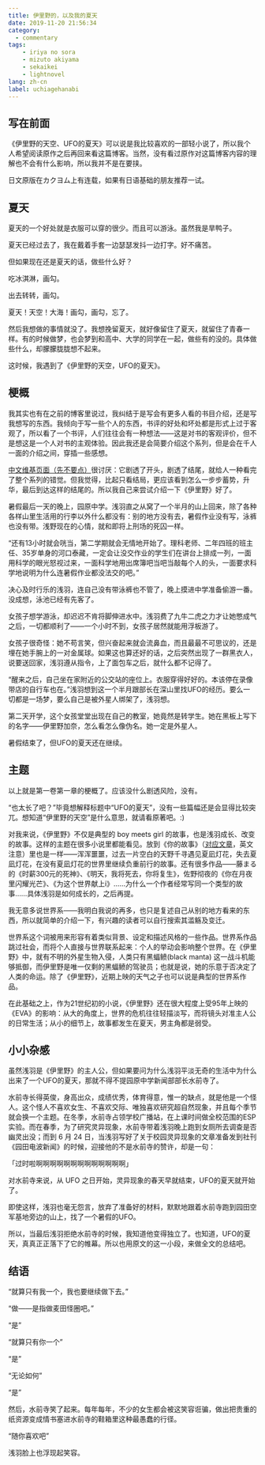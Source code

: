 ```yaml
---
title: 伊里野的，以及我的夏天
date: 2019-11-20 21:56:34
category:
  - commentary
tags:
	- iriya no sora
	- mizuto akiyama
	- sekaikei
	- lightnovel
lang: zh-cn
label: uchiagehanabi
---
```


## 写在前面

《伊里野的天空、UFO的夏天》可以说是我比较喜欢的一部轻小说了，所以我个人希望阅读原作之后再回来看这篇博客。当然，没有看过原作对这篇博客内容的理解也不会有什么影响，所以我并不是在要挟。

日文原版在カクヨム上有连载，如果有日语基础的朋友推荐一试。

<!-- more -->

## 夏天

夏天的一个好处就是衣服可以穿的很少。而且可以游泳。虽然我是旱鸭子。

夏天已经过去了，我在戴着手套一边瑟瑟发抖一边打字。好不痛苦。

但如果现在还是夏天的话，做些什么好？

吃冰淇淋，画勾。

出去转转，画勾。

夏天！天空！大海！画勾，画勾，忘了。

然后我想做的事情就没了。我想挽留夏天，就好像留住了夏天，就留住了青春一样。有的时候做梦，也会梦到和高中、大学的同学在一起，做些有的没的。具体做些什么，却朦朦胧胧想不起来。

这时候，我遇到了《伊里野的天空，UFO的夏天》。

## 梗概

我其实也有在之前的博客里说过，我纠结于是写会有更多人看的书目介绍，还是写我想写的东西。我倾向于写一些个人的东西，书评的好处和坏处都是形式上过于客观了，所以看了一个书评，人们往往会有一种想法——这是对书的客观评价，但不是想这是一个人对书的主观体验。因此我还是会简要介绍这个系列，但是会在千人一面的介绍之间，穿插一些感想。

[中文维基页面（先不要点）](https://zh.wikipedia.org/wiki/%E4%BC%8A%E9%87%8C%E9%87%8E%E7%9A%84%E5%A4%A9%E7%A9%BA%E3%80%81UFO%E7%9A%84%E5%A4%8F%E5%A4%A9)很讨厌：它剧透了开头，剧透了结尾，就给人一种看完了整个系列的错觉。但我觉得，比起只看结局，更应该看到怎么一步步蓄势，升华，最后到达这样的结尾的。所以我自己来尝试介绍一下《伊里野》好了。

暑假最后一天的晚上，园原中学。浅羽直之从窝了一个半月的山上回来，除了各种各样山里生活用的行李以外什么都没有：别的地方没有去，暑假作业没有写，泳裤也没有带。浅野现在的心情，就和即将上刑场的死囚一样。

“还有13小时就会咣当，第二学期就会无情地开始了。理科老师、二年四班的班主任、35岁单身的河口泰藏，一定会让没交作业的学生们在讲台上排成一列，一面用科学的眼光怒视过来，一面科学地用出席簿吧当吧当敲每个人的头，一面要求科学地说明为什么连暑假作业都没法交的吧。”

决心及时行乐的浅羽，连自己没有带泳裤也不管了，晚上摸进中学准备偷游一番。没成想，泳池已经有先客了。

女孩子想学游泳，却迟迟不肯将脚伸进水中。浅羽费了九牛二虎之力才让她憋成气之后，一切都顺利了——一个小时不到，女孩子居然就能用浮板游了。

女孩子很奇怪：她不苟言笑，但兴奋起来就会流鼻血，而且最最不可思议的，还是埋在她手腕上的一对金属球。如果这也算还好的话，之后突然出现了一群黑衣人，说要送回家，浅羽遵从指令，上了面包车之后，就什么都不记得了。

“醒来之后，自己坐在家附近的公交站的座位上。衣服穿得好好的。本该停在录像带店的自行车也在。”浅羽想到这一个半月跟部长在深山里找UFO的经历。要么一切都是一场梦，要么自己是被外星人绑架了，浅羽想。

第二天开学，这个女孩堂堂出现在自己的教室，她竟然是转学生。她在黑板上写下的名字——伊里野加奈，怎么看怎么像伪名。她一定是外星人。

暑假结束了，但UFO的夏天还在继续。

## 主题

以上就是第一卷第一章的梗概了。应该没什么剧透风险，没有。

“也太长了吧？”毕竟想解释标题中“UFO的夏天”，没有一些篇幅还是会显得比较突兀。想知道“伊里野的天空”是什么意思，就请看原著吧。:)

对我来说，《伊里野》不仅是典型的 boy meets girl 的故事，也是浅羽成长、改变的故事。这样的主题在很多小说里都能看见。放到《你的故事》（[对应文章](/posts/your-story)，英文注意）里也是一样——浑浑噩噩，过去一片空白的天野千寻遇见夏凪灯花，失去夏凪灯花，在没有夏凪灯花的世界里继续负重前行的故事。还有很多作品——藤まる的《时薪300元的死神》、《明天，我将死去，你将复生》，佐野彻夜的《你在月夜里闪耀光芒》、《为这个世界献上i》……为什么一个作者经常写同一个类型的故事……具体浅羽是如何成长的，之后再提。

我无意多说世界系——我明白我说的再多，也只是复述自己从别的地方看来的东西，所以就简单的介绍一下，有兴趣的读者可以自行搜索其滥觞及变迁。

世界系这个词被用来形容有着类似背景、设定和描述风格的一些作品。世界系作品跳过社会，而将个人直接与世界联系起来：个人的举动会影响整个世界。在《伊里野》中，就有不明的外星生物入侵，人类只有黑蝠鲼(black manta) 这一战斗机能够抵御，而伊里野是唯一仅剩的黑蝠鲼的驾驶员；也就是说，她的乐意于否决定了人类的命运。除了《伊里野》，近期上映的天气之子也可以说是典型的世界系作品。

在此基础之上，作为21世纪初的小说，《伊里野》还在很大程度上受95年上映的《EVA》的影响：从大的角度上，世界的危机往往轻描淡写，而将镜头对准主人公的日常生活；从小的细节上，故事都发生在夏天，男主角都是弱受。

## 小小杂感

虽然浅羽是《伊里野》的主人公，但如果要问为什么浅羽平淡无奇的生活中为什么出来了一个UFO的夏天，那就不得不提园原中学新闻部部长水前寺了。

水前寺长得英俊，身高出众，成绩优秀，体育得意，惟一的缺点，就是他是一个怪人。这个怪人不喜欢女生、不喜欢交际、唯独喜欢研究超自然现象，并且每个季节就会换一个主题。在冬季，水前寺占领学校广播站，在上课时间做全校范围的ESP实验。而在春季，为了研究灵异现象，水前寺带着浅羽晚上跑到女厕所去调查是否幽灵出没；而到 6 月 24 日，当浅羽写好了关于校园灵异现象的文章准备发到社刊《园田电波新闻》的时候，迎接他的不是水前寺的赞许，却是一句：

「过时啦啊啊啊啊啊啊啊啊啊啊啊啊啊」

对水前寺来说，从 UFO 之日开始，灵异现象的春天早就结束，UFO的夏天就开始了。

即使这样，浅羽也毫无怨言，放弃了准备好的材料，默默地跟着水前寺跑到园田空军基地旁边的山上，找了一个暑假的UFO。

所以，当最后浅羽拒绝水前寺的时候，我知道他变得独立了。也知道，UFO的夏天，真真正正落下了它的帷幕。所以也用原文的这一小段，来做全文的总结吧。

## 结语

“就算只有我一个，我也要继续做下去。”

“做——是指做麦田怪圈吧。”

“是”

“就算只有你一个”

“是”

“无论如何”

“是”

然后，水前寺笑了起来。每年每年，不少的女生都会被这笑容诳骗，做出把贵重的纸资源变成情书塞进水前寺的鞋箱里这种最愚蠢的行径。

“随你喜欢吧”

浅羽脸上也浮现起笑容。

